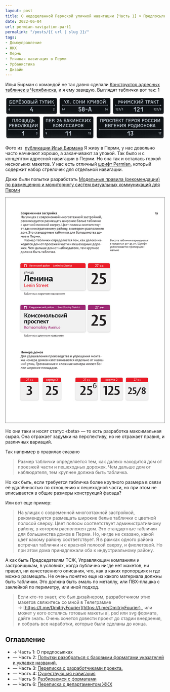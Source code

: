 ```yaml
---
layout: post
title: О недоделанной Пермской уличной навигации [Часть 1] × Предпосылки
date: 2022-06-04
url: permian-navigation-part1
permalink: "/posts/{{ url | slug }}/"
tags:
- Домоуправление   
- ЖКХ   
- Пермь   
- Уличная навигация в Перми   
- Урбанистика
- Дизайн
---
```

Илья Бирман с командой не так давно сделали [Конструктор адресных табличек в Челябинска](https://ilyabirman.ru/projects/chelyabinsk-address-plates/), и я ему завидую.
Выглядят таблички вот так: 1

<img class="my-4" src="/assets/img/posts/prmnav/quarters.jpg" alt="Пример навигации разработанной Ильёй Барманом" />

Фото из 
[публикации Илья Бирмана](https://ilyabirman.ru/projects/chelyabinsk-address-plates/)
Я живу в Перми, у нас довольно часто начинают хорошо, а заканчивают за упокой. Так было и с концептом адресной навигации в Перми. Но она так и осталась горкой нескольких макетов.
У нас есть отличный [шрифт Permian](https://www.artlebedev.ru/perm/permian/), который содержит набор стрелочек для отдельной навигации.

Даже были попытки разработать [Модельные правила (рекомендации) по размещению и мониторингу систем визуальных коммуникаций для Перми](https://www.tema.ru/jjj/perm/permvisualcommunications1.pdf)

<img class="my-4" src="/assets/img/posts/prmnav/permvisualcommunications.jpg" alt="Пример модульных правил" />


Но они таки и носят статус «beta» — то есть разработка максимальная сырая. Она отражает задумки на перспективу, но не отражает правил, и различных вариаций.

Так например в правилах сказано
> Размер таблички определяется тем, как далеко находится дом от проезжей части и пешеходных дорожек. Чем дальше дом от наблюдателя, тем крупнее должна быть табличка.

Но как быть, если требуется табличка более крупного размера в связи её удалённостью по отношению к пешеходной части, но при этом не вписывается в общие размеры конструкций фасада?

Или вот еще пример:
> На улицах с современной многоэтажной застройкой, рекомендуется размещать широкие белые таблички с цветной полосой сверху. Цвет полосы соответствует административному району, в котором расположен дом. Это стандартные таблички для большинства домов в Перми.
Но, нигде не сказано, какой цвет какому району соответствует. Я в рамках одного района встречал таблички и с красной полосой сверху, и фиолетовой. Но при этом дома принадлежали оба к индустриальному району.

А как быть Председателям ТСЖ, Управляющим компаниям и застройщикам, в условиях, когда публично нигде нет макетов, ни правил, ни качественного описания, что, как в каких пропорциях и где можно размещать.
Не очень понятно еще из какого материала должны быть таблички. Это должна быть эмаль по металлу, или ПВХ-плашка с заклейкой по периметру, или иной подход.

> Если кто-то знает, кто был дизайнером, разработчиком этих макетов свяжитесь со мной в Телеграмме → [https://t.me/DmitriyFourier](https://t.me/DmitriyFourier) , или может у кого остались готовые макеты ai, psd или svg формата, дайте знать.
Очень хочется довести проект до стадии внедрения, и собрать все наработки, которые были сделаны до конца.

## Оглавление
- → Часть 1: О предпосылках
- — Часть 2: [Попытки разобраться с базовыми форматами указателей и укладке названий.](https://furye.ru/posts/permian-navigation-part2/)
- — Часть 3: [Переписка с разработчиками проекта.](https://furye.ru/posts/permian-navigation-part3/)
- — Часть 4: [Существующая навигация](https://furye.ru/posts/permian-navigation-part4/)
- — Часть 5: [Разбираемся с форматами](https://furye.ru/posts/permian-navigation-part5/)
- — Часть 6: [Переписка с департаментом ЖКХ](https://furye.ru/posts/permian-navigation-part6/)

